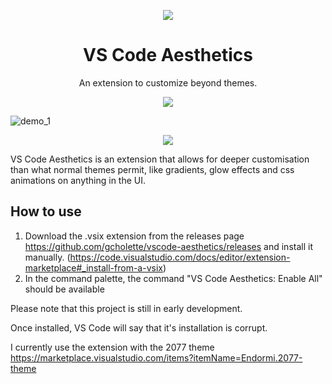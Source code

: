 <p align="center">
  <img src="https://user-images.githubusercontent.com/8711020/142301012-41575a7f-55f3-4c02-bc16-dd2ab8a75a90.png" />
</p>
<h1 align="center">
VS Code Aesthetics
</h1>


<p align="center">
An extension to customize beyond themes.
</p>
<p align="center">
  <img src="https://user-images.githubusercontent.com/8711020/142301382-70b9893c-e4e8-444f-ae7d-856adc06e05d.png" />
</p>

![demo_1](https://user-images.githubusercontent.com/8711020/141928258-49e0968d-7b5b-4b27-bac4-b86559e954aa.PNG)

<p align="center">
    <img src="https://user-images.githubusercontent.com/8711020/142301382-70b9893c-e4e8-444f-ae7d-856adc06e05d.png" />
</p>


VS Code Aesthetics is an extension that allows for deeper customisation than what normal themes permit, like gradients, glow effects and css animations on anything in the UI.

## How to use

1. Download the .vsix extension from the releases page https://github.com/gcholette/vscode-aesthetics/releases and install it manually. (https://code.visualstudio.com/docs/editor/extension-marketplace#_install-from-a-vsix)
2. In the command palette, the command "VS Code Aesthetics: Enable All" should be available

Please note that this project is still in early development.

Once installed, VS Code will say that it's installation is corrupt.

I currently use the extension with the 2077 theme https://marketplace.visualstudio.com/items?itemName=Endormi.2077-theme
